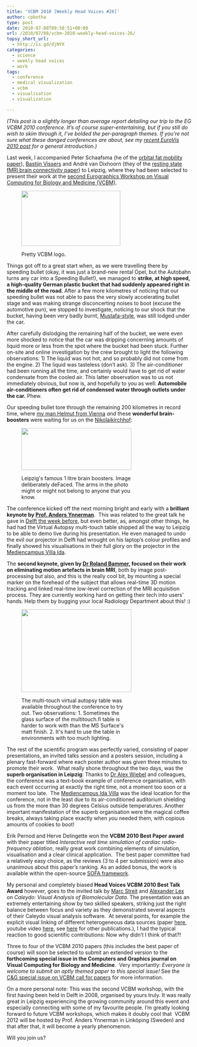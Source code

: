 ```yaml
---
title: 'VCBM 2010 [Weekly Head Voices #26]'
author: cpbotha
type: post
date: 2010-07-08T09:58:51+00:00
url: /2010/07/08/vcbm-2010-weekly-head-voices-26/
topsy_short_url:
  - http://is.gd/djNYX
categories:
  - science
  - weekly head voices
  - work
tags:
  - conference
  - medical visualization
  - vcbm
  - visualisation
  - visualization

---
```

_(This post is a slightly longer than average report detailing our trip to the EG VCBM 2010 conference. It&#8217;s of course super-entertaining, but if you still do wish to skim through it, I&#8217;ve bolded the per-paragraph themes. If you&#8217;re not sure what these danged conferences are about, see my [recent EuroVis 2010 post][1]_ _for a general introduction.)_

Last week, I accompanied Peter Schaafsma (he of the [orbital fat mobility paper][2]), [Bastijn Vissers][3] and André van Dixhoorn (they of the [resting state fMRI brain connectivity paper][4]) to Leipzig, where they had been selected to present their work at the [second Eurographics Workshop on Visual Computing for Biology and Medicine (VCBM)][5].<figure id="attachment_984" aria-describedby="caption-attachment-984" style="width: 270px" class="wp-caption aligncenter">

[<img data-attachment-id="984" data-permalink="https://cpbotha.net/2010/07/08/vcbm-2010-weekly-head-voices-26/newlogo-270x150/" data-orig-file="https://cpbotha.net/wp-content/uploads/2010/07/newlogo-270x150.jpg" data-orig-size="270,150" data-comments-opened="1" data-image-meta="{&quot;aperture&quot;:&quot;0&quot;,&quot;credit&quot;:&quot;&quot;,&quot;camera&quot;:&quot;&quot;,&quot;caption&quot;:&quot;&quot;,&quot;created_timestamp&quot;:&quot;0&quot;,&quot;copyright&quot;:&quot;&quot;,&quot;focal_length&quot;:&quot;0&quot;,&quot;iso&quot;:&quot;0&quot;,&quot;shutter_speed&quot;:&quot;0&quot;,&quot;title&quot;:&quot;&quot;}" data-image-title="newlogo-270&#215;150" data-image-description="" data-medium-file="https://cpbotha.net/wp-content/uploads/2010/07/newlogo-270x150.jpg" data-large-file="https://cpbotha.net/wp-content/uploads/2010/07/newlogo-270x150.jpg" class="size-full wp-image-984 " title="newlogo-270x150" src="http://cpbotha.net/wp-content/uploads/2010/07/newlogo-270x150.jpg" alt="" width="270" height="150" />][6]<figcaption id="caption-attachment-984" class="wp-caption-text">Pretty VCBM logo.</figcaption></figure> 

Things got off to a great start when, as we were travelling there by speeding bullet (okay, it was just a brand-new rental Opel, but the Autobahn turns any car into a Speeding Bullet!), we managed to **strike, at high speed, a high-quality German plastic bucket that had suddenly appeared right in the middle of the road**. After a few more kilometres of noticing that our speeding bullet was not able to pass the very slowly accelerating bullet stage and was making strange disconcerting noises to boot (excuse the automotive pun), we stopped to investigate, noticing to our shock that the bucket, having been very badly burnt, [Mustafa-style][7], was still lodged under the car.

After carefully dislodging the remaining half of the bucket, we were even more shocked to notice that the car was dripping concerning amounts of liquid more or less from the spot where the bucket had been stuck. Further on-site and online investigation by the crew brought to light the following observations: 1) The liquid was not hot, and so probably did not come from the engine. 2) The liquid was tasteless (don&#8217;t ask). 3) The air-conditioner had been running all the time, and certainly would have to get rid of water condensate from the cooled air. This latter observation was to us not immediately obvious, but now is, and hopefully to you as well: **Automobile air-conditioners often get rid of condensed water through outlets under the car.** Phew.

Our speeding bullet tore through the remaining 200 kilometres in record time, where [my man Helmut from Vienna][8] _and_ these **wonderful brain-boosters** were waiting for us on the [Nikolaikirchhof][9]:<figure id="attachment_982" aria-describedby="caption-attachment-982" style="width: 300px" class="wp-caption aligncenter"><a href="http://cpbotha.net/wp-content/uploads/2010/07/leipzig_4x1l.jpg" data-rel="lightbox-image-0" data-rl_title="" data-rl_caption="" title="">

<img data-attachment-id="982" data-permalink="https://cpbotha.net/2010/07/08/vcbm-2010-weekly-head-voices-26/leipzig_4x1l/" data-orig-file="https://cpbotha.net/wp-content/uploads/2010/07/leipzig_4x1l.jpg" data-orig-size="1024,392" data-comments-opened="1" data-image-meta="{&quot;aperture&quot;:&quot;3.2&quot;,&quot;credit&quot;:&quot;&quot;,&quot;camera&quot;:&quot;E71&quot;,&quot;caption&quot;:&quot;&quot;,&quot;created_timestamp&quot;:&quot;1277932355&quot;,&quot;copyright&quot;:&quot;&quot;,&quot;focal_length&quot;:&quot;4.9&quot;,&quot;iso&quot;:&quot;0&quot;,&quot;shutter_speed&quot;:&quot;0&quot;,&quot;title&quot;:&quot;&quot;}" data-image-title="leipzig_4x1l" data-image-description="<p>Leipzig&#8217;s famous 1 litre brain boosters. The arms that you see might or might not be ours.</p>
" data-medium-file="https://cpbotha.net/wp-content/uploads/2010/07/leipzig_4x1l-300x114.jpg" data-large-file="https://cpbotha.net/wp-content/uploads/2010/07/leipzig_4x1l.jpg" class="size-medium wp-image-982" title="leipzig_4x1l" src="http://cpbotha.net/wp-content/uploads/2010/07/leipzig_4x1l-300x114.jpg" alt="" width="300" height="114" srcset="https://cpbotha.net/wp-content/uploads/2010/07/leipzig_4x1l-300x114.jpg 300w, https://cpbotha.net/wp-content/uploads/2010/07/leipzig_4x1l.jpg 1024w" sizes="(max-width: 300px) 85vw, 300px" /></a><figcaption id="caption-attachment-982" class="wp-caption-text">Leipzig's famous 1 litre brain boosters. Image deliberately deFaced. The arms in the photo might or might not belong to anyone that you know.</figcaption></figure> 

<p style="text-align: left;">
  The conference kicked off the next morning bright and early with a <strong>brilliant keynote by </strong><strong><a title="website prof. Anders Ynnerman" href="http://webstaff.itn.liu.se/~andyn/ITN/Home.html">Prof. Anders Ynnerman</a></strong>.  This was related to the great talk he gave in <a title="blog post including Prof. Ynnerman's talk in Delft" href="http://cpbotha.net/2010/06/28/sometimes-being-in-academia-rules-weekly-head-voices-25/">Delft the week before</a>, but even better, as, amongst other things, he had had the Virtual Autopsy multi-touch table shipped all the way to Leipzig to be able to demo live during his presentation. He even managed to undo the evil our projector in Delft had wrought on his laptop&#8217;s colour profiles and finally showed his visualisations in their full glory on the projector in the <a title="link to Mediencampus Villa Ida website" href="http://www.mediencampus-villa-ida.de/">Mediencampus Villa Ida</a>.
</p>

<p style="text-align: left;">
  The <strong>second keynote, given by <a title="homepage Dr Roland Bammer" href="http://rsl.stanford.edu/bammer/">Dr Roland Bammer</a></strong><strong>, focused on their work on eliminating motion artefacts in brain MRI</strong>, both by image post-processing but also, and this is the really cool bit, by mounting a special marker on the forehead of the subject that allows real-time 3D motion tracking and linked real-time low-level correction of the MRI acquisition process. They are currently working hard on getting their tech into users&#8217; hands. Help them by bugging your local Radiology Department about this! :)
</p><figure id="attachment_995" aria-describedby="caption-attachment-995" style="width: 300px" class="wp-caption aligncenter"><a href="http://cpbotha.net/wp-content/uploads/2010/07/virtual_autopsy_at_vcbm2010.jpg" data-rel="lightbox-image-1" data-rl_title="" data-rl_caption="" title="">

<img data-attachment-id="995" data-permalink="https://cpbotha.net/2010/07/08/vcbm-2010-weekly-head-voices-26/virtual_autopsy_at_vcbm2010/" data-orig-file="https://cpbotha.net/wp-content/uploads/2010/07/virtual_autopsy_at_vcbm2010.jpg" data-orig-size="1024,768" data-comments-opened="1" data-image-meta="{&quot;aperture&quot;:&quot;3.2&quot;,&quot;credit&quot;:&quot;&quot;,&quot;camera&quot;:&quot;E71&quot;,&quot;caption&quot;:&quot;&quot;,&quot;created_timestamp&quot;:&quot;1277987699&quot;,&quot;copyright&quot;:&quot;&quot;,&quot;focal_length&quot;:&quot;4.9&quot;,&quot;iso&quot;:&quot;0&quot;,&quot;shutter_speed&quot;:&quot;0&quot;,&quot;title&quot;:&quot;&quot;}" data-image-title="virtual_autopsy_at_vcbm2010" data-image-description="" data-medium-file="https://cpbotha.net/wp-content/uploads/2010/07/virtual_autopsy_at_vcbm2010-300x225.jpg" data-large-file="https://cpbotha.net/wp-content/uploads/2010/07/virtual_autopsy_at_vcbm2010.jpg" class="size-medium wp-image-995" title="virtual_autopsy_at_vcbm2010" src="http://cpbotha.net/wp-content/uploads/2010/07/virtual_autopsy_at_vcbm2010-300x225.jpg" alt="" width="300" height="225" srcset="https://cpbotha.net/wp-content/uploads/2010/07/virtual_autopsy_at_vcbm2010-300x225.jpg 300w, https://cpbotha.net/wp-content/uploads/2010/07/virtual_autopsy_at_vcbm2010.jpg 1024w" sizes="(max-width: 300px) 85vw, 300px" /></a><figcaption id="caption-attachment-995" class="wp-caption-text">The multi-touch virtual autopsy table was available throughout the conference to try out. Two observations: 1. Sometimes the glass surface of the multitouch.fi table is harder to work with than the MS Surface's matt finish. 2. It's hard to use the table in environments with too much lighting.</figcaption></figure> 

The rest of the scientific program was perfectly varied, consisting of paper presentations, an invited talks session and a posters session, including a plenary fast-forward where each poster author was given three minutes to promote their work.  What really shone throughout the two days, was the **superb organisation in Leipzig**: Thanks to [Dr Alex Wiebel][10] and colleagues, the conference was a text-book example of conference organisation, with each event occurring at exactly the right time, not a moment too soon or a moment too late.  The [Mediencampus Ida Villa][11] was the ideal location for the conference, not in the least due to its air-conditioned auditorium shielding us from the more than 30 degrees Celsius outside temperatures. Another important manifestation of the superb organisation were the magical coffee breaks, always taking place exactly when _you_ needed them, with copious amounts of cookies to boot!

<p style="text-align: left;">
  Erik Pernod and Herve Delingette won the <strong>VCBM 2010 Best Paper award</strong> with their paper titled <em>Interactive real time simulation of cardiac radio-frequency ablation</em>, really great work combining elements of simulation, visualisation and a clear clinical application.  The best paper committee had a relatively easy choice, as the reviews (3 to 4 per submission) were also unanimous about this paper&#8217;s ranking. As an added bonus, the work is available within the open-source <a title="SOFA framework website" href="http://www.sofa-framework.org/">SOFA framework</a>.
</p>

<p style="text-align: left;">
  My personal and completely biased <strong>Head Voices VCBM 2010 Best Talk Award</strong> however, goes to the invited talk by <a title="website Marc Streit" href="http://www.icg.tu-graz.ac.at/Members/streit">Marc Streit</a> and <a title="website Alexander Lex" href="http://www.icg.tugraz.at/Members/alex">Alexander Lex</a> on <em>Caleydo: Visual Analysis of Biomolecular Data</em>. The presentation was an extremely entertaining show by two skilled speakers, striking just the right balance between focus and variety as they demonstrated several aspects of their Caleydo visual analysis software.  At several points, for example the explicit visual linking of different heterogeneous data sources (paper <a title="caleydo: linking different applications paper" href="http://www.caleydo.org/publication/2010_GI_VisualLinksAcrossApplications.pdf">here</a>, youtube video <a title="Caleydo: Linking different applications video." href="http://www.youtube.com/watch?v=4uXvxAeb5xA" data-rel="lightbox-video-0">here</a>, see <a title="All Caleydo publications" href="http://www.caleydo.org/publications.html">here</a> for other publications.), I had the typical reaction to good scientific contributions: Now why didn&#8217;t I think of that?!
</p>

<p style="text-align: left;">
  Three to four of the VCBM 2010 papers (this includes the best paper of course) will soon be selected to submit an extended version to the <strong>forthcoming special issue in the Computers and Graphics journal on Visual Computing for Biology and Medicine</strong>.  Very importantly: <em>Everyone is welcome to submit an aptly themed paper to this special issue!</em> See the <a title="C&G special issue on VCBM call for papers" href="http://vcbm.org/2010/cagissue/">C&G special issue on VCBM call for papers</a> for more information.
</p>

<p style="text-align: left;">
  On a more personal note: This was the second VCBM workshop, with the first having been held in Delft in 2008, organised by yours truly. It was really great in Leipzig experiencing the growing community around this event and especially connecting with some of my favourite people. I&#8217;m greatly looking forward to future VCBM workshops, which makes it doubly cool that  VCBM 2012 will be hosted by Prof. Anders Ynnerman in Linköping (Sweden) and that after that, it will become a yearly phenomenon.
</p>

<p style="text-align: left;">
  Will you join us?
</p>

 [1]: http://cpbotha.net/2010/06/19/eurovis-2010-weekly-head-voices-24/ "my EuroVis 2010, with general introduction to scientific conferences"
 [2]: http://graphics.tudelft.nl/Publications/Schaafsma2010 "orbital fat mobility paper"
 [3]: http://www.bastijn.nl/ "Bastijn Visser's website"
 [4]: http://graphics.tudelft.nl/Publications/Dixhoorn2010 "rs-fMRI connectivity paper"
 [5]: http://vcbm.org/2010/ "VCBM 2010 website"
 [6]: http://vcbm.org/2010/
 [7]: http://www.moviedeaths.com/austin_powers:_international_man_of_mystery/mustafa/ "Mustafa?"
 [8]: http://simvis.at/ "Link to SimVis, Helmut's company."
 [9]: http://maps.google.nl/maps?f=q&source=s_q&hl=en&geocode=&q=Nikolaikirchhof,+Leipzig,+Deutschland&sll=51.34071,12.378302&sspn=0.000678,0.001742&ie=UTF8&hq=&hnear=Nikolaikirchhof,+04109+Leipzig,+Germany&ll=51.340525,12.378309&spn=0.001356,0.003484&t=h&z=19 "Google Maps link to Nikolaikirchhof"
 [10]: http://www.cbs.mpg.de/staff/wiebel-11088 "website Dr Alex Wiebel"
 [11]: http://www.mediencampus-villa-ida.de/ "Mediencampus Villa Ida website"
